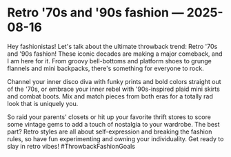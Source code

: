 # Retro '70s and '90s fashion — 2025-08-16

Hey fashionistas! Let's talk about the ultimate throwback trend: Retro '70s and '90s fashion! These iconic decades are making a major comeback, and I am here for it. From groovy bell-bottoms and platform shoes to grunge flannels and mini backpacks, there's something for everyone to rock.

Channel your inner disco diva with funky prints and bold colors straight out of the '70s, or embrace your inner rebel with '90s-inspired plaid mini skirts and combat boots. Mix and match pieces from both eras for a totally rad look that is uniquely you.

So raid your parents' closets or hit up your favorite thrift stores to score some vintage gems to add a touch of nostalgia to your wardrobe. The best part? Retro styles are all about self-expression and breaking the fashion rules, so have fun experimenting and owning your individuality. Get ready to slay in retro vibes! #ThrowbackFashionGoals